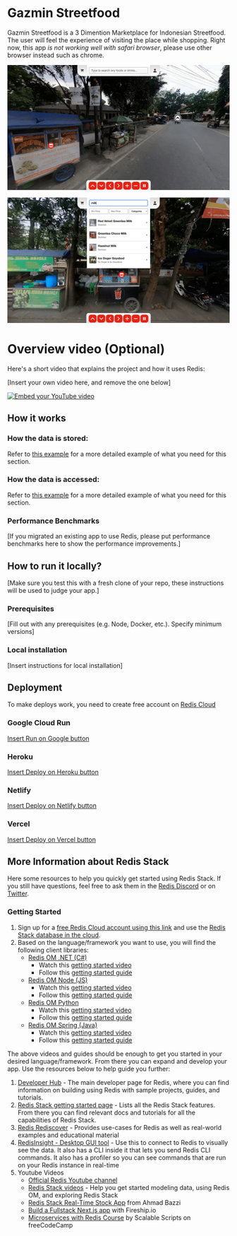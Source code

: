 # Gazmin Streetfood

Gazmin Streetfood is a 3 Dimention Marketplace for Indonesian Streetfood. The user will feel the experience of visiting the place while shopping. Right now, this app *is not working well with safari browser*, please use other browser instead such as chrome.

![Gazmin Home Page](https://github.com/facsiaginsa/gazmin-streetfood/blob/main/gazmin.png?raw=true)

![Gazmin Search Streetfood](https://github.com/facsiaginsa/gazmin-streetfood/blob/main/gazmin-search.png?raw=true)

# Overview video (Optional)

Here's a short video that explains the project and how it uses Redis:

[Insert your own video here, and remove the one below]

[![Embed your YouTube video](https://i.ytimg.com/vi/vyxdC1qK4NE/maxresdefault.jpg)](https://www.youtube.com/watch?v=vyxdC1qK4NE)

## How it works

### How the data is stored:

Refer to [this example](https://github.com/redis-developer/basic-analytics-dashboard-redis-bitmaps-nodejs#how-the-data-is-stored) for a more detailed example of what you need for this section.

### How the data is accessed:

Refer to [this example](https://github.com/redis-developer/basic-analytics-dashboard-redis-bitmaps-nodejs#how-the-data-is-accessed) for a more detailed example of what you need for this section.

### Performance Benchmarks

[If you migrated an existing app to use Redis, please put performance benchmarks here to show the performance improvements.]

## How to run it locally?

[Make sure you test this with a fresh clone of your repo, these instructions will be used to judge your app.]

### Prerequisites

[Fill out with any prerequisites (e.g. Node, Docker, etc.). Specify minimum versions]

### Local installation

[Insert instructions for local installation]

## Deployment

To make deploys work, you need to create free account on [Redis Cloud](https://redis.info/try-free-dev-to)

### Google Cloud Run

[Insert Run on Google button](https://cloud.google.com/blog/products/serverless/introducing-cloud-run-button-click-to-deploy-your-git-repos-to-google-cloud)

### Heroku

[Insert Deploy on Heroku button](https://devcenter.heroku.com/articles/heroku-button)

### Netlify

[Insert Deploy on Netlify button](https://www.netlify.com/blog/2016/11/29/introducing-the-deploy-to-netlify-button/)

### Vercel

[Insert Deploy on Vercel button](https://vercel.com/docs/deploy-button)

## More Information about Redis Stack

Here some resources to help you quickly get started using Redis Stack. If you still have questions, feel free to ask them in the [Redis Discord](https://discord.gg/redis) or on [Twitter](https://twitter.com/redisinc).

### Getting Started

1. Sign up for a [free Redis Cloud account using this link](https://redis.info/try-free-dev-to) and use the [Redis Stack database in the cloud](https://developer.redis.com/create/rediscloud).
1. Based on the language/framework you want to use, you will find the following client libraries:
    - [Redis OM .NET (C#)](https://github.com/redis/redis-om-dotnet)
        - Watch this [getting started video](https://www.youtube.com/watch?v=ZHPXKrJCYNA)
        - Follow this [getting started guide](https://redis.io/docs/stack/get-started/tutorials/stack-dotnet/)
    - [Redis OM Node (JS)](https://github.com/redis/redis-om-node)
        - Watch this [getting started video](https://www.youtube.com/watch?v=KUfufrwpBkM)
        - Follow this [getting started guide](https://redis.io/docs/stack/get-started/tutorials/stack-node/)
    - [Redis OM Python](https://github.com/redis/redis-om-python)
        - Watch this [getting started video](https://www.youtube.com/watch?v=PPT1FElAS84)
        - Follow this [getting started guide](https://redis.io/docs/stack/get-started/tutorials/stack-python/)
    - [Redis OM Spring (Java)](https://github.com/redis/redis-om-spring)
        - Watch this [getting started video](https://www.youtube.com/watch?v=YhQX8pHy3hk)
        - Follow this [getting started guide](https://redis.io/docs/stack/get-started/tutorials/stack-spring/)

The above videos and guides should be enough to get you started in your desired language/framework. From there you can expand and develop your app. Use the resources below to help guide you further:

1. [Developer Hub](https://redis.info/devhub) - The main developer page for Redis, where you can find information on building using Redis with sample projects, guides, and tutorials.
1. [Redis Stack getting started page](https://redis.io/docs/stack/) - Lists all the Redis Stack features. From there you can find relevant docs and tutorials for all the capabilities of Redis Stack.
1. [Redis Rediscover](https://redis.com/rediscover/) - Provides use-cases for Redis as well as real-world examples and educational material
1. [RedisInsight - Desktop GUI tool](https://redis.info/redisinsight) - Use this to connect to Redis to visually see the data. It also has a CLI inside it that lets you send Redis CLI commands. It also has a profiler so you can see commands that are run on your Redis instance in real-time
1. Youtube Videos
    - [Official Redis Youtube channel](https://redis.info/youtube)
    - [Redis Stack videos](https://www.youtube.com/watch?v=LaiQFZ5bXaM&list=PL83Wfqi-zYZFIQyTMUU6X7rPW2kVV-Ppb) - Help you get started modeling data, using Redis OM, and exploring Redis Stack
    - [Redis Stack Real-Time Stock App](https://www.youtube.com/watch?v=mUNFvyrsl8Q) from Ahmad Bazzi
    - [Build a Fullstack Next.js app](https://www.youtube.com/watch?v=DOIWQddRD5M) with Fireship.io
    - [Microservices with Redis Course](https://www.youtube.com/watch?v=Cy9fAvsXGZA) by Scalable Scripts on freeCodeCamp
